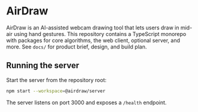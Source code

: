 # AirDraw

AirDraw is an AI-assisted webcam drawing tool that lets users draw in mid-air using hand gestures. This repository contains a TypeScript monorepo with packages for core algorithms, the web client, optional server, and more. See `docs/` for product brief, design, and build plan.

## Running the server

Start the server from the repository root:

```bash
npm start --workspace=@airdraw/server
```

The server listens on port 3000 and exposes a `/health` endpoint.
